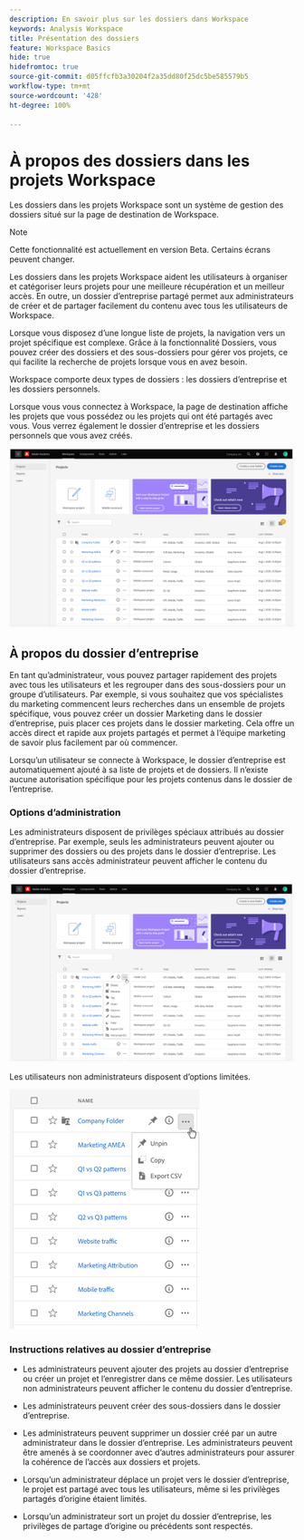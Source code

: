 ```yaml
---
description: En savoir plus sur les dossiers dans Workspace
keywords: Analysis Workspace
title: Présentation des dossiers
feature: Workspace Basics
hide: true
hidefromtoc: true
source-git-commit: d05ffcfb3a30204f2a35dd80f25dc5be585579b5
workflow-type: tm+mt
source-wordcount: '428'
ht-degree: 100%

---
```



# À propos des dossiers dans les projets Workspace

Les dossiers dans les projets Workspace sont un système de gestion des dossiers situé sur la page de destination de Workspace.

>[!NOTE]
>
>Cette fonctionnalité est actuellement en version Beta. Certains écrans peuvent changer.

Les dossiers dans les projets Workspace aident les utilisateurs à organiser et catégoriser leurs projets pour une meilleure récupération et un meilleur accès. En outre, un dossier d’entreprise partagé permet aux administrateurs de créer et de partager facilement du contenu avec tous les utilisateurs de Workspace. 

Lorsque vous disposez d’une longue liste de projets, la navigation vers un projet spécifique est complexe. Grâce à la fonctionnalité Dossiers, vous pouvez créer des dossiers et des sous-dossiers pour gérer vos projets, ce qui facilite la recherche de projets lorsque vous en avez besoin. 

Workspace comporte deux types de dossiers : les dossiers d’entreprise et les dossiers personnels.

Lorsque vous vous connectez à Workspace, la page de destination affiche les projets que vous possédez ou les projets qui ont été partagés avec vous. Vous verrez également le dossier d’entreprise et les dossiers personnels que vous avez créés.

![](/help/analyze/analysis-workspace/build-workspace-project/assets/landing-page.png)

## À propos du dossier d’entreprise

En tant qu’administrateur, vous pouvez partager rapidement des projets avec tous les utilisateurs et les regrouper dans des sous-dossiers pour un groupe d’utilisateurs. Par exemple, si vous souhaitez que vos spécialistes du marketing commencent leurs recherches dans un ensemble de projets spécifique, vous pouvez créer un dossier Marketing dans le dossier d’entreprise, puis placer ces projets dans le dossier marketing. Cela offre un accès direct et rapide aux projets partagés et permet à l’équipe marketing de savoir plus facilement par où commencer.

Lorsqu’un utilisateur se connecte à Workspace, le dossier d’entreprise est automatiquement ajouté à sa liste de projets et de dossiers. Il n’existe aucune autorisation spécifique pour les projets contenus dans le dossier de l’entreprise.

### Options d’administration

Les administrateurs disposent de privilèges spéciaux attribués au dossier d’entreprise. Par exemple, seuls les administrateurs peuvent ajouter ou supprimer des dossiers ou des projets dans le dossier d’entreprise. Les utilisateurs sans accès administrateur peuvent afficher le contenu du dossier d’entreprise.

![](/help/analyze/analysis-workspace/build-workspace-project/assets/admin-access-co-folder.png)

Les utilisateurs non administrateurs disposent d’options limitées.

![](/help/analyze/analysis-workspace/build-workspace-project/assets/non-admin-options.png)

### Instructions relatives au dossier d’entreprise

- Les administrateurs peuvent ajouter des projets au dossier d’entreprise ou créer un projet et l’enregistrer dans ce même dossier. Les utilisateurs non administrateurs peuvent afficher le contenu du dossier d’entreprise.

- Les administrateurs peuvent créer des sous-dossiers dans le dossier d’entreprise.

- Les administrateurs peuvent supprimer un dossier créé par un autre administrateur dans le dossier d’entreprise. Les administrateurs peuvent être amenés à se coordonner avec d’autres administrateurs pour assurer la cohérence de l’accès aux dossiers et projets.

- Lorsqu’un administrateur déplace un projet vers le dossier d’entreprise, le projet est partagé avec tous les utilisateurs, même si les privilèges partagés d’origine étaient limités.

- Lorsqu’un administrateur sort un projet du dossier d’entreprise, les privilèges de partage d’origine ou précédents sont respectés.
